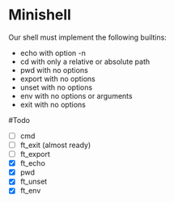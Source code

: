 # Minishell

Our shell must implement the following builtins:
- echo with option -n
- cd with only a relative or absolute path
- pwd with no options
- export with no options
- unset with no options
- env with no options or arguments
- exit with no options

#Todo

- [ ] cmd
- [ ] ft_exit (almost ready)
- [ ] ft_export
- [x] ft_echo
- [x] pwd
- [x] ft_unset
- [x] ft_env
